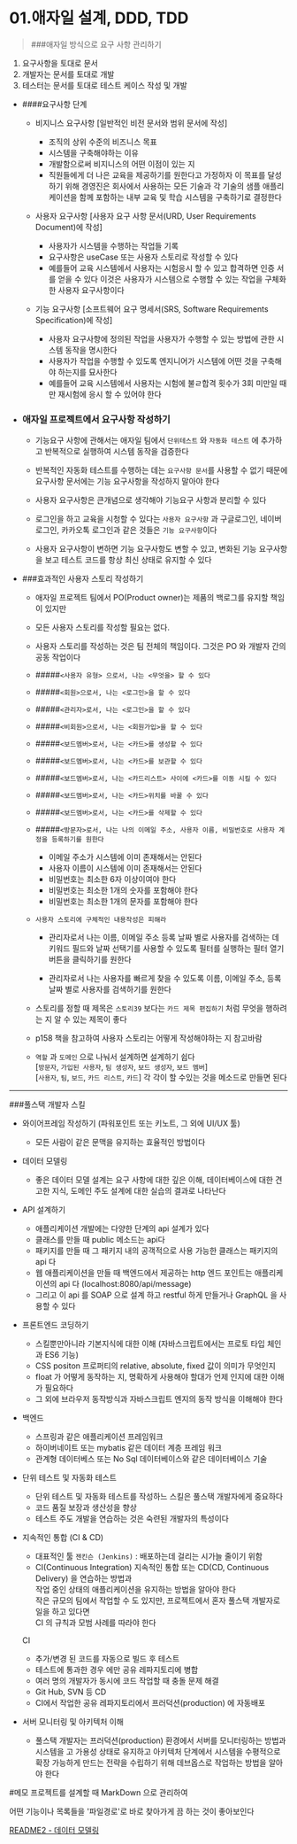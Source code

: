 # 01.애자일 설계, DDD, TDD

>###애자일 방식으로 요구 사항 관리하기
1. 요구사항을 토대로 문서
2. 개발자는 문서를 토대로 개발
3. 테스터는 문서를 토대로 테스트 케이스 작성 및 개발

- ####요구사항 단계
    - 비지니스 요구사항 [일반적인 비전 문서와 범위 문서에 작성] 
        - 조직의 상위 수준의 비즈니스 목표
        - 시스템을 구축해야하는 이유
        - 개발함으로써 비지니스의 어떤 이점이 있는 지
        - 직원들에게 더 나은 교육을 제공하기를 원한다고 가정하자
          이 목표를 달성하기 위해 경영진은 회사에서 사용하는 모든
          기술과 각 기술의 샘플 애플리케이션을 함께 포함하는 내부
          교육 및 학습 시스템을 구축하기로 결정한다
        
    - 사용자 요구사항 [사용자 요구 사항 문서(URD, User Requirements Document)에 작성] 
        - 사용자가 시스템을 수행하는 작업들 기록
        - 요구사항은 useCase 또는 사용자 스토리로 작성할 수 있다
        - 예를들어 교육 시스템에서 사용자는 시험응시 할 수 있고 합격하면 인증 서를 얻을 수 있다
          이것은 사용자가 시스템으로 수행할 수 있는 작업을 구체화한 사용자 요구사항이다
          
    - 기능 요구사항 [소프트웨어 요구 명세서(SRS, Software Requirements Specification)에 작성] 
        - 사용자 요구사항에 정의된 작업을 사용자가 수행할 수 있는 방법에 관한 시스템 동작을 명시한다
        - 사용자가 작업을 수행할 수 있도록 엔지니어가 시스템에 어떤 것을 구축해야 하는지를 묘사한다
        - 예를들어 교육 시스템에서 사용자는 시험에 불ㄹ합격 횟수가 3회 미만일 때만 재시험에 응시 할 수 있어야 한다
          
          
- ### 애자일 프로젝트에서 요구사항 작성하기
    - 기능요구 사항에 관해서는 애자일 팀에서 `단위테스트` 와 `자동화 테스트` 에 추가하고
    반복적으로 실행하여 시스템 동작을 검증한다
    
    - 반복적인 자동화 테스트를 수행하는 데는 `요구사항 문서`를 사용할 수  없기 때문에
    요구사항 문서에는 기능 요구사항을 작성하지 말아야 한다
    
    - 사용자 요구사항은 큰개념으로 생각해야 기능요구 사항과 분리할 수 있다
    
    - 로그인을 하고 교육을 시청할 수 있다는 `사용자 요구사항` 과
    구글로그인, 네이버로그인, 카카오톡 로그인과 같은 것들은 `기능 요구사항`이다
    
    - 사용자 요구사항이 변하면 기능 요구사항도 변할 수 있고,
    변화된 기능 요구사항을 보고 테스트 코드를 항상 최신 상태로 유지할 수 있다

- ###효과적인 사용자 스토리 작성하기
    
    - 애자일 프로젝트 팀에서 PO(Product owner)는 제품의 백로그를 유지할 책임이 있지만
    - 모든 사용자 스토리를 작성할 필요는 없다. 
    - 사용자 스토리를 작성하는 것은 팀 전체의 책임이다. 그것은 PO 와 개발자 간의 공동 작업이다
    - #####`<사용자 유형> 으로서, 나는 <무엇을> 할 수 있다`
    - #####`<회원>으로서, 나는 <로그인>을 할 수 있다`
    - #####`<관리자>로서, 나는 <로그인>을 할 수 있다`
    - #####`<비회원>으로서, 나는 <회원가입>을 할 수 있다`
    
    - #####`<보드멤버>로서, 나는 <카드>를 생성할 수 있다`
    - #####`<보드멤버>로서, 나는 <카드>를 보관할 수 있다`
    - #####`<보드멤버>로서, 나는 <카드리스트> 사이에 <카드>를 이동 시킬 수 있다`
    - #####`<보드멤버>로서, 나는 <카드>위치를 바꿀 수 있다`
    - #####`<보드멤버>로서, 나는 <카드>를 삭제할 수 있다`
    
    - #####`<방문자>로서, 나는 나의 이메일 주소, 사용자 이름, 비밀번호로 사용자 계정을 등록하기를 원한다`
        - 이메일 주소가 시스템에 이미 존재해서는 안된다
        - 사용자 이름이 시스템에 이미 존재해서는 안된다
        - 비밀번호는 최소한 6자 이상이여야 한다
        - 비밀번호는 최소한 1개의 숫자를 포함해야 한다
        - 비밀번호는 최소한 1개의 문자를 포함해야 한다
    
    - `사용자 스토리에 구체적인 내용작성은 피해라`
        - 관리자로서 나는 이름, 이메일 주소 등록 날짜 별로 사용자를 검색하는 데 키워드 필드와 날짜 선택기를 사용할 수 있도록
            필터를 실행하는 필터 열기 버튼을 클릭하기를 원한다
            
        - 관리자로서 나는 사용자를 빠르게 찾을 수 있도록 이름, 이메일 주소, 등록 날짜 별로 사용자를 검색하기를 원한다
                  
    - 스토리를 정할 때 제목은 `스토리39` 보다는 `카드 제목 편집하기` 처럼 무엇을 행하려는 지 알 수 있는 제목이 좋다
    
    - p158 책을 참고하여 사용자 스토리는 어떻게 작성해야하는 지 참고바람
    
    - `역할` 과 `도메인` 으로 나눠서 설계하면 설계하기 쉽다  
    [`방문자`, `가입된 사용자`, `팀 생성자`, `보드 생성자`, `보드 멤버`]  
    [`사용자`, `팀`, `보드`, `카드 리스트`, `카드`] 각 각이 할 수있는 것을 메소드로 만들면 된다
 
 ---
 
 ###풀스택 개발자 스킬
 - 와이어프레임 작성하기 (파워포인트 또는 키노트, 그 외에 UI/UX 툴)
    - 모든 사람이 같은 문맥을 유지하는 효율적인 방법이다
 
 - 데이터 모델링
    - 좋은 데이터 모델 설계는 요구 사항에 대한 깊은 이해, 데이터베이스에 대한 견고한 지식, 도메인 주도 설계에 대한 실습의 결과로 나타난다
 
 - API 설계하기
    - 애플리케이션 개발에는 다양한 단계의 api 설계가 있다
    - 클래스를 만들 때 public 메소드는 api다
    - 패키지를 만들 때 그 패키지 내의 공객적으로 사용 가능한 클래스는 패키지의 api 다
    - 웹 애플리케이션을 만들 때 백엔드에서 제공하는 http 엔드 포인트는 애플리케이션의 api 다 (localhost:8080/api/message)
    - 그리고 이 api 를 SOAP 으로 설계 하고 restful 하게 만들거나 GraphQL 을 사용할 수 있다
 
 - 프론트엔드 코딩하기
    - 스킬뿐만아니라 기본지식에 대한 이해 (자바스크립트에서는 프로토 타입 체인과 ES6 기능)
    - CSS positon 프로퍼티의 relative, absolute, fixed 값이 의미가 무엇인지
    - float 가 어떻게 동작하는 지, 명확하게 사용해야 할대가 언제 인지에 대한 이해가 필요하다
    - 그 외에 브라우저 동작방식과 자바스크립트 엔지의 동작 방식을 이해해야 한다
    
 - 백엔드
    - 스프링과 같은 애플리케이션 프레임워크
    - 하이버네이트 또는 mybatis 같은 데이터 계층 프레임 워크
    - 관계형 데이터베스 또는 No Sql 데이터베이스와 같은 데이터베이스 기술
 
 - 단위 테스트 및 자동화 테스트
    - 단위 테스트 및 자동화 테스트를 작성하느 스킬은 풀스택 개발자에게 중요하다
    - 코드 품질 보장과 생산성을 향상
    - 테스트 주도 개발을 연습하는 것은 숙련된 개발자의 특성이다
 
 - 지속적인 통합 (CI & CD)
    - 대표적인 툴 `젠킨슨 (Jenkins)` : 배포하는데 걸리는 시가늘 줄이기 위함
    - CI(Continuous Integration) 지속적인 통합 또는 CD(CD, Continuous Delivery) 을 연습하는 방법과  
    작업 중인 상태의 애플리케이션을 유지하는 방법을 알아야 한다  
    작은 규모의 팀에서 작업할 수 도 있지만, 프로젝트에서 혼자 풀스택 개발자로 일을 하고 있다면  
    CI 의 규칙과 모범 사례를 따라야 한다


    CI 
    - 추가/변경 된 코드를 자동으로 빌드 후 테스트
    - 테스트에 통과한 경우 에만 공유 레파지토리에 병합
    - 여러 명의 개발자가 동시에 코드 작업할 때 충돌 문제 해결
    - Git Hub, SVN 등
    CD
    - CI에서 작업한 공유 레파지토리에서 프러덕션(production) 에 자동배포
    
 - 서버 모니터링 및 아키텍처 이해
    - 풀스택 개발자는 프러덕션(production) 환경에서 서버를 모니터링하는 방법과 시스템을 고 가용성 상태로 유지하고
    아키텍처 단계에서 시스템을 수평적으로 확장 가능하게 만드는 전략을 수립하기 위해 데브옵스로 작업하는 방법을 알아야 한다
                         


#메모
프로젝트를 설계할 때 MarkDown 으로 관리하여

어떤 기능이나 목록들을 '파일경로'로 바로 찾아가게 끔 하는 것이 좋아보인다

[README2 - 데이터 모델링](./README2.md)